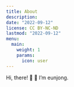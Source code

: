 ```yaml
---
title: About
description:
date: "2022-09-12"
license: CC BY-NC-ND
lastmod: "2022-09-12"
menu:
  main:
    weight: 1
    params:
      icon: user
---
```


Hi, there! 👋
🌱 I’m eunjong.